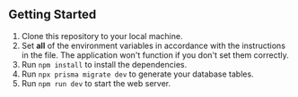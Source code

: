 ## Getting Started

1. Clone this repository to your local machine. 
2. Set **all** of the environment variables in accordance with the instructions in the file. The application won't function if you don't set them correctly. 
3. Run `npm install` to install the dependencies.
4. Run `npx prisma migrate dev` to generate your database tables.
5. Run `npm run dev` to start the web server. 



